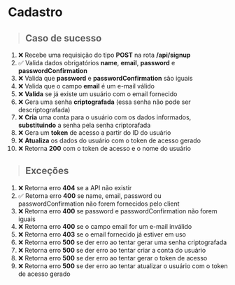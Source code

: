 # Cadastro

> ## Caso de sucesso

1. ❌ Recebe uma requisição do tipo **POST** na rota **/api/signup**
2. ✅ Valida dados obrigatórios **name**, **email**, **password** e **passwordConfirmation**
3. ❌ Valida que **password** e **passwordConfirmation** são iguais
4. ❌ Valida que o campo **email** é um e-mail válido
5. ❌ **Valida** se já existe um usuário com o email fornecido
6. ❌ Gera uma senha **criptografada** (essa senha não pode ser descriptografada)
7. ❌ **Cria** uma conta para o usuário com os dados informados, **substituindo** a senha pela senha criptorafada
8. ❌ Gera um **token** de acesso a partir do ID do usuário
9. ❌ **Atualiza** os dados do usuário com o token de acesso gerado
10. ❌ Retorna **200** com o token de acesso e o nome do usuário

> ## Exceções

1. ❌ Retorna erro **404** se a API não existir
2. ✅ Retorna erro **400** se name, email, password ou passwordConfirmation não forem fornecidos pelo client
3. ❌ Retorna erro **400** se password e passwordConfirmation não forem iguais
4. ❌ Retorna erro **400** se o campo email for um e-mail inválido
5. ❌ Retorna erro **403** se o email fornecido já estiver em uso
6. ❌ Retorna erro **500** se der erro ao tentar gerar uma senha criptografada
7. ❌ Retorna erro **500** se der erro ao tentar criar a conta do usuário
8. ❌ Retorna erro **500** se der erro ao tentar gerar o token de acesso
9. ❌ Retorna erro **500** se der erro ao tentar atualizar o usuário com o token de acesso gerado
